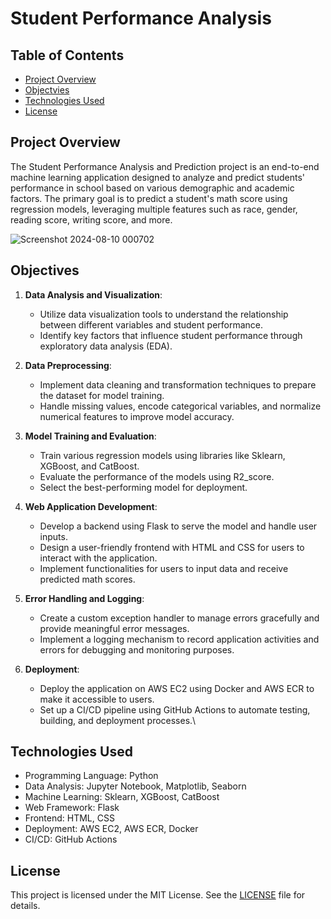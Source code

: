 # Student Performance Analysis

## Table of Contents

- [Project Overview](#project-overview)
- [Objectvies](#objectives)
- [Technologies Used](#technologies)
- [License](#license)

## Project Overview

The Student Performance Analysis and Prediction project is an end-to-end machine learning application designed to analyze and predict students' performance in school based on various demographic and academic factors. The primary goal is to predict a student's math score using regression models, leveraging multiple features such as race, gender, reading score, writing score, and more. 

![Screenshot 2024-08-10 000702](https://github.com/user-attachments/assets/908cdd0e-5942-4b14-b74a-e4fb289ad2ee)

## Objectives

1. **Data Analysis and Visualization**:
   - Utilize data visualization tools to understand the relationship between different variables and student performance.
   - Identify key factors that influence student performance through exploratory data analysis (EDA).

2. **Data Preprocessing**:
   - Implement data cleaning and transformation techniques to prepare the dataset for model training.
   - Handle missing values, encode categorical variables, and normalize numerical features to improve model accuracy.

3. **Model Training and Evaluation**:
   - Train various regression models using libraries like Sklearn, XGBoost, and CatBoost.
   - Evaluate the performance of the models using R2_score.
   - Select the best-performing model for deployment.

4. **Web Application Development**:
   - Develop a backend using Flask to serve the model and handle user inputs.
   - Design a user-friendly frontend with HTML and CSS for users to interact with the application.
   - Implement functionalities for users to input data and receive predicted math scores.

5. **Error Handling and Logging**:
   - Create a custom exception handler to manage errors gracefully and provide meaningful error messages.
   - Implement a logging mechanism to record application activities and errors for debugging and monitoring purposes.

6. **Deployment**:
   - Deploy the application on AWS EC2 using Docker and AWS ECR to make it accessible to users.
   - Set up a CI/CD pipeline using GitHub Actions to automate testing, building, and deployment processes.\

## Technologies Used

- Programming Language: Python
- Data Analysis: Jupyter Notebook, Matplotlib, Seaborn
- Machine Learning: Sklearn, XGBoost, CatBoost
- Web Framework: Flask
- Frontend: HTML, CSS
- Deployment: AWS EC2, AWS ECR, Docker
- CI/CD: GitHub Actions

## License

This project is licensed under the MIT License. See the [LICENSE](LICENSE) file for details.


